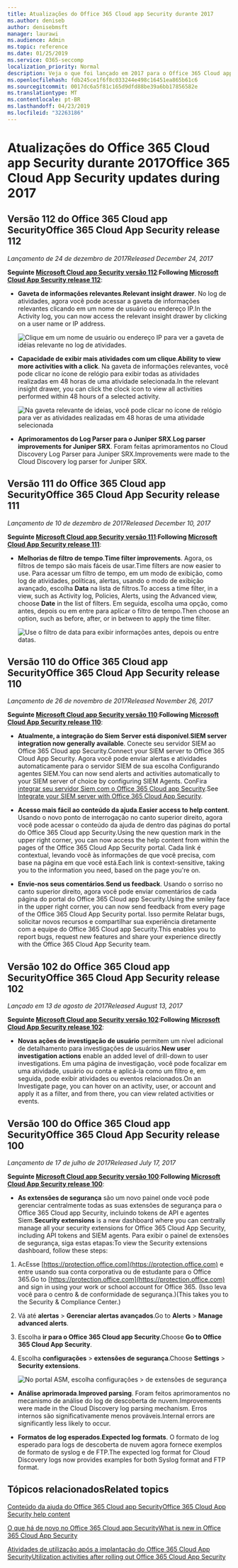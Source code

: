 ```yaml
---
title: Atualizações do Office 365 Cloud app Security durante 2017
ms.author: deniseb
author: denisebmsft
manager: laurawi
ms.audience: Admin
ms.topic: reference
ms.date: 01/25/2019
ms.service: O365-seccomp
localization_priority: Normal
description: Veja o que foi lançado em 2017 para o Office 365 Cloud app Security
ms.openlocfilehash: fdb245ce1f6f8c033244e498c16451ea865b61c6
ms.sourcegitcommit: 0017dc6a5f81c165d9dfd88be39a6bb17856582e
ms.translationtype: MT
ms.contentlocale: pt-BR
ms.lasthandoff: 04/23/2019
ms.locfileid: "32263186"
---
```

# <a name="office-365-cloud-app-security-updates-during-2017"></a><span data-ttu-id="7d59b-103">Atualizações do Office 365 Cloud app Security durante 2017</span><span class="sxs-lookup"><span data-stu-id="7d59b-103">Office 365 Cloud App Security updates during 2017</span></span>
    
## <a name="office-365-cloud-app-security-release-112"></a><span data-ttu-id="7d59b-104">Versão 112 do Office 365 Cloud app Security</span><span class="sxs-lookup"><span data-stu-id="7d59b-104">Office 365 Cloud App Security release 112</span></span>

<span data-ttu-id="7d59b-105">*Lançamento de 24 de dezembro de 2017*</span><span class="sxs-lookup"><span data-stu-id="7d59b-105">*Released December 24, 2017*</span></span> 
  
<span data-ttu-id="7d59b-106">**Seguinte [Microsoft Cloud app Security versão 112](https://docs.microsoft.com/cloud-app-security/release-notes#cloud-app-security-release-112)**:</span><span class="sxs-lookup"><span data-stu-id="7d59b-106">**Following [Microsoft Cloud App Security release 112](https://docs.microsoft.com/cloud-app-security/release-notes#cloud-app-security-release-112)**:</span></span> 
  
- <span data-ttu-id="7d59b-107">**Gaveta de informações relevantes**.</span><span class="sxs-lookup"><span data-stu-id="7d59b-107">**Relevant insight drawer**.</span></span> <span data-ttu-id="7d59b-108">No log de atividades, agora você pode acessar a gaveta de informações relevantes clicando em um nome de usuário ou endereço IP.</span><span class="sxs-lookup"><span data-stu-id="7d59b-108">In the Activity log, you can now access the relevant insight drawer by clicking on a user name or IP address.</span></span> 
    
    ![Clique em um nome de usuário ou endereço IP para ver a gaveta de idéias relevante no log de atividades.](media/8e32b3fa-8c0c-4c5e-b248-fe7d7e1b516d.png)
  
- <span data-ttu-id="7d59b-110">**Capacidade de exibir mais atividades com um clique**.</span><span class="sxs-lookup"><span data-stu-id="7d59b-110">**Ability to view more activities with a click**.</span></span> <span data-ttu-id="7d59b-111">Na gaveta de informações relevantes, você pode clicar no ícone de relógio para exibir todas as atividades realizadas em 48 horas de uma atividade selecionada.</span><span class="sxs-lookup"><span data-stu-id="7d59b-111">In the relevant insight drawer, you can click the clock icon to view all activities performed within 48 hours of a selected activity.</span></span> 
    
    ![Na gaveta relevante de ideias, você pode clicar no ícone de relógio para ver as atividades realizadas em 48 horas de uma atividade selecionada](media/c6c96aa0-98e5-4205-8873-45f8d6fd0843.png)
  
- <span data-ttu-id="7d59b-113">**Aprimoramentos do Log Parser para o Juniper SRX**.</span><span class="sxs-lookup"><span data-stu-id="7d59b-113">**Log parser improvements for Juniper SRX**.</span></span> <span data-ttu-id="7d59b-114">Foram feitas aprimoramentos no Cloud Discovery Log Parser para Juniper SRX.</span><span class="sxs-lookup"><span data-stu-id="7d59b-114">Improvements were made to the Cloud Discovery log parser for Juniper SRX.</span></span> 
    
## <a name="office-365-cloud-app-security-release-111"></a><span data-ttu-id="7d59b-115">Versão 111 do Office 365 Cloud app Security</span><span class="sxs-lookup"><span data-stu-id="7d59b-115">Office 365 Cloud App Security release 111</span></span>

<span data-ttu-id="7d59b-116">*Lançamento de 10 de dezembro de 2017*</span><span class="sxs-lookup"><span data-stu-id="7d59b-116">*Released December 10, 2017*</span></span> 
  
<span data-ttu-id="7d59b-117">**Seguinte [Microsoft Cloud app Security versão 111](https://docs.microsoft.com/cloud-app-security/release-notes#cloud-app-security-release-111)**:</span><span class="sxs-lookup"><span data-stu-id="7d59b-117">**Following [Microsoft Cloud App Security release 111](https://docs.microsoft.com/cloud-app-security/release-notes#cloud-app-security-release-111)**:</span></span> 
  
- <span data-ttu-id="7d59b-118">**Melhorias de filtro de tempo**.</span><span class="sxs-lookup"><span data-stu-id="7d59b-118">**Time filter improvements**.</span></span> <span data-ttu-id="7d59b-119">Agora, os filtros de tempo são mais fáceis de usar.</span><span class="sxs-lookup"><span data-stu-id="7d59b-119">Time filters are now easier to use.</span></span> <span data-ttu-id="7d59b-120">Para acessar um filtro de tempo, em um modo de exibição, como log de atividades, políticas, alertas, usando o modo de exibição avançado, escolha **Data** na lista de filtros.</span><span class="sxs-lookup"><span data-stu-id="7d59b-120">To access a time filter, in a view, such as Activity log, Policies, Alerts, using the Advanced view, choose **Date** in the list of filters.</span></span> <span data-ttu-id="7d59b-121">Em seguida, escolha uma opção, como antes, depois ou em entre para aplicar o filtro de tempo.</span><span class="sxs-lookup"><span data-stu-id="7d59b-121">Then choose an option, such as before, after, or in between to apply the time filter.</span></span> 
    
    ![Use o filtro de data para exibir informações antes, depois ou entre datas.](media/9dbb2a10-f68f-413b-8b4e-88911152cb92.png)
  
## <a name="office-365-cloud-app-security-release-110"></a><span data-ttu-id="7d59b-123">Versão 110 do Office 365 Cloud app Security</span><span class="sxs-lookup"><span data-stu-id="7d59b-123">Office 365 Cloud App Security release 110</span></span>

<span data-ttu-id="7d59b-124">*Lançamento de 26 de novembro de 2017*</span><span class="sxs-lookup"><span data-stu-id="7d59b-124">*Released November 26, 2017*</span></span> 
  
<span data-ttu-id="7d59b-125">**Seguinte [Microsoft Cloud app Security versão 110](https://docs.microsoft.com/cloud-app-security/release-notes#cloud-app-security-release-110)**:</span><span class="sxs-lookup"><span data-stu-id="7d59b-125">**Following [Microsoft Cloud App Security release 110](https://docs.microsoft.com/cloud-app-security/release-notes#cloud-app-security-release-110)**:</span></span> 
  
- <span data-ttu-id="7d59b-126">**Atualmente, a integração do Siem Server está disponível**.</span><span class="sxs-lookup"><span data-stu-id="7d59b-126">**SIEM server integration now generally available**.</span></span> <span data-ttu-id="7d59b-127">Conecte seu servidor SIEM ao Office 365 Cloud app Security.</span><span class="sxs-lookup"><span data-stu-id="7d59b-127">Connect your SIEM server to Office 365 Cloud App Security.</span></span> <span data-ttu-id="7d59b-128">Agora você pode enviar alertas e atividades automaticamente para o servidor SIEM de sua escolha Configurando agentes SIEM.</span><span class="sxs-lookup"><span data-stu-id="7d59b-128">You can now send alerts and activities automatically to your SIEM server of choice by configuring SIEM Agents.</span></span> <span data-ttu-id="7d59b-129">ConFira [integrar seu servidor Siem com o Office 365 Cloud app Security](integrate-your-siem-server-with-office-365-cas.md).</span><span class="sxs-lookup"><span data-stu-id="7d59b-129">See [Integrate your SIEM server with Office 365 Cloud App Security](integrate-your-siem-server-with-office-365-cas.md).</span></span>
    
- <span data-ttu-id="7d59b-130">**Acesso mais fácil ao conteúdo da ajuda**.</span><span class="sxs-lookup"><span data-stu-id="7d59b-130">**Easier access to help content**.</span></span> <span data-ttu-id="7d59b-131">Usando o novo ponto de interrogação no canto superior direito, agora você pode acessar o conteúdo da ajuda de dentro das páginas do portal do Office 365 Cloud app Security.</span><span class="sxs-lookup"><span data-stu-id="7d59b-131">Using the new question mark in the upper right corner, you can now access the help content from within the pages of the Office 365 Cloud App Security portal.</span></span> <span data-ttu-id="7d59b-132">Cada link é contextual, levando você às informações de que você precisa, com base na página em que você está.</span><span class="sxs-lookup"><span data-stu-id="7d59b-132">Each link is context-sensitive, taking you to the information you need, based on the page you're on.</span></span> 
    
- <span data-ttu-id="7d59b-133">**Envie-nos seus comentários**.</span><span class="sxs-lookup"><span data-stu-id="7d59b-133">**Send us feedback**.</span></span> <span data-ttu-id="7d59b-134">Usando o sorriso no canto superior direito, agora você pode enviar comentários de cada página do portal do Office 365 Cloud app Security.</span><span class="sxs-lookup"><span data-stu-id="7d59b-134">Using the smiley face in the upper right corner, you can now send feedback from every page of the Office 365 Cloud App Security portal.</span></span> <span data-ttu-id="7d59b-135">Isso permite Relatar bugs, solicitar novos recursos e compartilhar sua experiência diretamente com a equipe do Office 365 Cloud app Security.</span><span class="sxs-lookup"><span data-stu-id="7d59b-135">This enables you to report bugs, request new features and share your experience directly with the Office 365 Cloud App Security team.</span></span> 
    
## <a name="office-365-cloud-app-security-release-102"></a><span data-ttu-id="7d59b-136">Versão 102 do Office 365 Cloud app Security</span><span class="sxs-lookup"><span data-stu-id="7d59b-136">Office 365 Cloud App Security release 102</span></span>

<span data-ttu-id="7d59b-137">*Lançado em 13 de agosto de 2017*</span><span class="sxs-lookup"><span data-stu-id="7d59b-137">*Released August 13, 2017*</span></span> 
  
<span data-ttu-id="7d59b-138">**Seguinte [Microsoft Cloud app Security versão 102](https://docs.microsoft.com/cloud-app-security/release-notes#cloud-app-security-release-102)**:</span><span class="sxs-lookup"><span data-stu-id="7d59b-138">**Following [Microsoft Cloud App Security release 102](https://docs.microsoft.com/cloud-app-security/release-notes#cloud-app-security-release-102)**:</span></span> 
  
- <span data-ttu-id="7d59b-139">**Novas ações de investigação de usuário** permitem um nível adicional de detalhamento para investigações de usuários.</span><span class="sxs-lookup"><span data-stu-id="7d59b-139">**New user investigation actions** enable an added level of drill-down to user investigations.</span></span> <span data-ttu-id="7d59b-140">Em uma página de investigação, você pode focalizar em uma atividade, usuário ou conta e aplicá-la como um filtro e, em seguida, pode exibir atividades ou eventos relacionados.</span><span class="sxs-lookup"><span data-stu-id="7d59b-140">On an Investigate page, you can hover on an activity, user, or account and apply it as a filter, and from there, you can view related activities or events.</span></span> 
    
## <a name="office-365-cloud-app-security-release-100"></a><span data-ttu-id="7d59b-141">Versão 100 do Office 365 Cloud app Security</span><span class="sxs-lookup"><span data-stu-id="7d59b-141">Office 365 Cloud App Security release 100</span></span>

<span data-ttu-id="7d59b-142">*Lançamento de 17 de julho de 2017*</span><span class="sxs-lookup"><span data-stu-id="7d59b-142">*Released July 17, 2017*</span></span> 
  
<span data-ttu-id="7d59b-143">**Seguinte [Microsoft Cloud app Security versão 100](https://docs.microsoft.com/cloud-app-security/release-notes#cloud-app-security-release-100)**:</span><span class="sxs-lookup"><span data-stu-id="7d59b-143">**Following [Microsoft Cloud App Security release 100](https://docs.microsoft.com/cloud-app-security/release-notes#cloud-app-security-release-100)**:</span></span> 
  
- <span data-ttu-id="7d59b-144">**As extensões de segurança** são um novo painel onde você pode gerenciar centralmente todas as suas extensões de segurança para o Office 365 Cloud app Security, incluindo tokens de API e agentes Siem.</span><span class="sxs-lookup"><span data-stu-id="7d59b-144">**Security extensions** is a new dashboard where you can centrally manage all your security extensions for Office 365 Cloud App Security, including API tokens and SIEM agents.</span></span> <span data-ttu-id="7d59b-145">Para exibir o painel de extensões de segurança, siga estas etapas:</span><span class="sxs-lookup"><span data-stu-id="7d59b-145">To view the Security extensions dashboard, follow these steps:</span></span> 
    
1. <span data-ttu-id="7d59b-146">AcEsse [https://protection.office.com](https://protection.office.com) e entre usando sua conta corporativa ou de estudante para o Office 365.</span><span class="sxs-lookup"><span data-stu-id="7d59b-146">Go to [https://protection.office.com](https://protection.office.com) and sign in using your work or school account for Office 365.</span></span> <span data-ttu-id="7d59b-147">(Isso leva você para o centro &amp; de conformidade de segurança.)</span><span class="sxs-lookup"><span data-stu-id="7d59b-147">(This takes you to the Security &amp; Compliance Center.)</span></span> 
    
2. <span data-ttu-id="7d59b-148">Vá até **alertas** \> **Gerenciar alertas avançados**.</span><span class="sxs-lookup"><span data-stu-id="7d59b-148">Go to **Alerts** \> **Manage advanced alerts**.</span></span>
    
3. <span data-ttu-id="7d59b-149">Escolha **ir para o Office 365 Cloud app Security**.</span><span class="sxs-lookup"><span data-stu-id="7d59b-149">Choose **Go to Office 365 Cloud App Security**.</span></span>
  
4. <span data-ttu-id="7d59b-150">Escolha **configurações** \> **extensões de segurança**.</span><span class="sxs-lookup"><span data-stu-id="7d59b-150">Choose **Settings** \> **Security extensions**.</span></span>
    
    ![No portal ASM, escolha configurações \> de extensões de segurança](media/f03d47a1-91ff-41b9-9baf-b514cffe41a8.png)
  
- <span data-ttu-id="7d59b-152">**Análise aprimorada**.</span><span class="sxs-lookup"><span data-stu-id="7d59b-152">**Improved parsing**.</span></span> <span data-ttu-id="7d59b-153">Foram feitos aprimoramentos no mecanismo de análise do log de descoberta de nuvem.</span><span class="sxs-lookup"><span data-stu-id="7d59b-153">Improvements were made in the Cloud Discovery log parsing mechanism.</span></span> <span data-ttu-id="7d59b-154">Erros internos são significativamente menos prováveis.</span><span class="sxs-lookup"><span data-stu-id="7d59b-154">Internal errors are significantly less likely to occur.</span></span> 
    
- <span data-ttu-id="7d59b-155">**Formatos de log esperados**.</span><span class="sxs-lookup"><span data-stu-id="7d59b-155">**Expected log formats**.</span></span> <span data-ttu-id="7d59b-156">O formato de log esperado para logs de descoberta de nuvem agora fornece exemplos de formato de syslog e de FTP.</span><span class="sxs-lookup"><span data-stu-id="7d59b-156">The expected log format for Cloud Discovery logs now provides examples for both Syslog format and FTP format.</span></span> 
    
## <a name="related-topics"></a><span data-ttu-id="7d59b-157">Tópicos relacionados</span><span class="sxs-lookup"><span data-stu-id="7d59b-157">Related topics</span></span>

[<span data-ttu-id="7d59b-158">Conteúdo da ajuda do Office 365 Cloud app Security</span><span class="sxs-lookup"><span data-stu-id="7d59b-158">Office 365 Cloud App Security help content</span></span>](office-365-cas-help.md)

[<span data-ttu-id="7d59b-159">O que há de novo no Office 365 Cloud app Security</span><span class="sxs-lookup"><span data-stu-id="7d59b-159">What is new in Office 365 Cloud App Security</span></span>](new-in-office-365-cas.md)
  
[<span data-ttu-id="7d59b-160">Atividades de utilização após a implantação do Office 365 Cloud App Security</span><span class="sxs-lookup"><span data-stu-id="7d59b-160">Utilization activities after rolling out Office 365 Cloud App Security</span></span>](utilization-activities-for-ocas.md)

